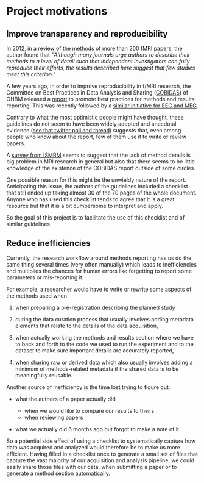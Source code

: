# Project motivations

## Improve transparency and reproducibility

In 2012, in a
[review of the methods](https://www.ncbi.nlm.nih.gov/pubmed/22796459) of more
than 200 fMRI papers, the author found that "*Although many journals urge
authors to describe their methods to a level of detail such that independent
investigators can fully reproduce their efforts, the results described here
suggest that few studies meet this criterion.*"

A few years ago, in order to improve reproducibility in f/MRI research, the
Committee on Best Practices in Data Analysis and Sharing
([COBIDAS](https://www.humanbrainmapping.org/i4a/pages/index.cfm?pageid=3728))
of OHBM released a [report](https://doi.org/10.1101/054262 ) to
promote best practices for methods and results reporting. This was recently
followed by a [similar initiative for EEG and MEG](https://osf.io/a8dhx/).

Contrary to what the most optimistic people might have thought, these guidelines
do not seem to have been widely adopted and anecdotal evidence
([see that twitter poll and thread](https://treeverse.app/view/Xf3jfvIZ))
suggests that, even among people who know about the report, few of them use it
to write or review papers.

A [survey from ISMRM](https://ismrm.github.io/rrsg/QuestionnaireSummary/) seems
to suggest that the lack of method details is big problem in MRI research in
general but also that there seems to be little knowledge of the existence of the
COBIDAS report outside of some circles.

One possible reason for this might be the unwieldy nature of the report.
Anticipating this issue, the authors of the guidelines included a checklist that
still ended up taking almost 30 of the 70 pages of the whole document. Anyone
who has used this checklist tends to agree that it is a great resource but that
it is a bit cumbersome to interpret and apply.

So the goal of this project is to facilitate the use of this checklist and of
similar guidelines.

## Reduce inefficiencies

Currently, the research workflow around methods reporting has us do the same
thing several times (very often manually) which leads to inefficiencies and
multiplies the chances for human errors like forgetting to report some
parameters or mis-reporting it.

For example, a researcher would have to write or rewrite some aspects of the
methods used when

1.  when preparing a pre-registration describing the planned study

1.  during the data curation process that usually involves adding metadata
    elements that relate to the details of the data acquisition,

1.  when actually working the methods and results section where we have to back
    and forth to the code we used to run the experiment and to the dataset to
    make sure important details are accurately reported,

1.  when sharing raw or derived data which also usually involves adding a
    minimum of methods-related metadata if the shared data is to be meaningfully
    reusable.

Another source of inefficiency is the time lost trying to figure out:

-   what the authors of a paper actually did

    -   when we would like to compare our results to theirs
    -   when reviewing papers

-   what we actually did 6 months ago but forgot to make a note of it.

So a potential side effect of using a checklist to systematically capture how
data was acquired and analyzed would therefore be to make us more efficient.
Having filled in a checklist once to generate a small set of files that capture
the vast majority of our acquisition and analysis pipeline, we could easily
share those files with our data, when submitting a paper or to generate a method
section automatically.
